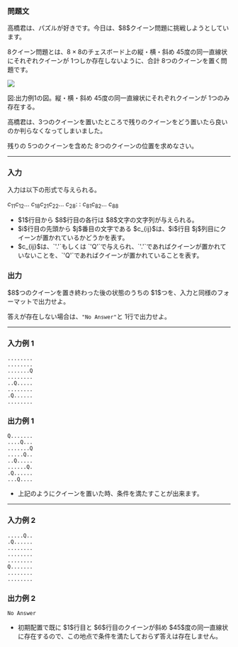 
<div>

### **問題文**

<section>
高橋君は、パズルが好きです。今日は、$8$クイーン問題に挑戦しようとしています。

$8$クイーン問題とは、$8×8$のチェスボード上の縦・横・斜め $45$度の同一直線状にそれぞれクイーンが $1$つしか存在しないように、合計 $8$つのクイーンを置く問題です。




<img src="https://atcoder.jp/img/arc/001/3_1.png">

</img>


図:出力例$1$の図。縦・横・斜め $45$度の同一直線状にそれぞれクイーンが $1$つのみ存在する。



高橋君は、$3$つのクイーンを置いたところで残りのクイーンをどう置いたら良いのか判らなくなってしまいました。

残りの $5$つのクイーンを含めた $8$つのクイーンの位置を求めなさい。

</section>

---

### **入力**

<section>
入力は以下の形式で与えられる。

<div>

$c_{11}$$c_{12}$… $c_{18}$$c_{21}$$c_{22}$… $c_{28}$:
:
$c_{81}$$c_{82}$… $c_{88}$
</div>

<ul>

<li>
$1$行目から $8$行目の各行は $8$文字の文字列が与えられる。
</li>

<li>
$i$行目の先頭から $j$番目の文字である $c_{ij}$は、$i$行目 $j$列目にクイーンが置かれているかどうかを表す。
</li>

<li>
$c_{ij}$は、`'.'`もしくは `'Q'`で与えられ、`'.'`であればクイーンが置かれていないことを、`'Q'`であればクイーンが置かれていることを表す。

</li>

</ul>

</section>

### **出力**

<section>
$8$つのクイーンを置き終わった後の状態のうちの $1$つを、入力と同様のフォーマットで出力せよ。

答えが存在しない場合は、`"No Answer"`と $1$行で出力せよ。

</section>

---

### **入力例 1**

<section>

```
........
........
.......Q
........
..Q.....
........
.Q......
........
```

</section>

### **出力例 1**

<section>

```
Q.......
....Q...
.......Q
.....Q..
..Q.....
......Q.
.Q......
...Q....
```

<ul>

<li>
上記のようにクイーンを置いた時、条件を満たすことが出来ます。
</li>

</ul>

</section>

---

### **入力例 2**

<section>

```
.....Q..
.Q......
........
........
........
Q.......
........
........
```

</section>

### **出力例 2**

<section>

```
No Answer
```

<ul>

<li>
初期配置で既に $1$行目と $6$行目のクイーンが斜め $45$度の同一直線状に存在するので、この地点で条件を満たしておらず答えは存在しません。
</li>

</ul>

</section>

</div>
